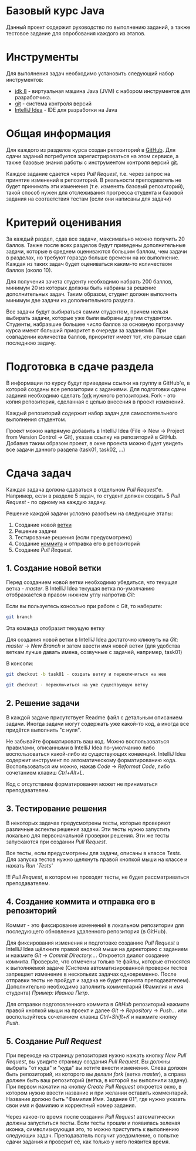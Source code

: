 # Базовый курс Java

Данный проект содержит руководство по выполнению заданий, а также тестовое задание для опробования каждого из этапов.

# Инструменты
Для выполнения задач необходимо установить следующий набор инструментов:
* [jdk 8](http://www.oracle.com/technetwork/java/javase/downloads/jdk8-downloads-2133151.html) - виртуальная машина Java (JVM) с набором инструментов для разработчика.
* [git](https://git-scm.com/) - система контроля версий
* [IntelliJ Idea](https://www.jetbrains.com/idea/) - IDE для разработки на Java

# Общая информация

Для каждого из разделов курса создан репозиторий в [GitHub](https://github.com). Для сдачи заданий потребуется зарегистрироваться на этом сервисе, а также базовые знания работы с инструментом контроля версий [git](https://git-scm.com/book/ru/v2).

Каждое задание сдается через *Pull Request*, т.е. через запрос на принятие изменений в репозиторий. В реальности преподаватель не будет принимать эти изменения (т.е. изменять базовый репозиторий), такой способ нужен для отслеживания прогресса студента и базовой задания на соответствия тестам (если они написаны для задачи)

# Критерий оценивания
За каждый раздел, сдав все задачи, максимально можно получить 20 баллов.
Также после всех разделов будут приведены дополнительные задачи, которые в среднем оцениваются большим баллом, чем задачи в разделах, но требуют гораздо больше времени на их выполнение. Каждая из таких задач будет оцениваться каким-то количеством баллов (около 10).

Для получения зачета студенту необходимо набрать 200 баллов, минимум 20 из которых должны быть набраны за решение дополнительных задач. Таким образом, студент должен выполнить минимум две задачи из дополнительного раздела.

Все задачи будут выбираться самим студентом, причем нельзя выбирать задачи, которые уже были выбраны другим студентом. Студенты, набравшие большее число баллов за основную программу курса имеют больший приоритет в очереди за заданиями. При совпадении количества баллов, приоритет имеет тот, кто раньше сдал последнюю задачу.

# Подготовка в сдаче раздела
В информации по курсу будут приведены ссылки на группу в GitHub'е, в которой созданы все репозитории с заданиями. Для подготовки сдачи задания необходимо сделать [fork](https://git-scm.com/book/ru/v2/GitHub-%D0%92%D0%BD%D0%B5%D1%81%D0%B5%D0%BD%D0%B8%D0%B5-%D1%81%D0%BE%D0%B1%D1%81%D1%82%D0%B2%D0%B5%D0%BD%D0%BD%D0%BE%D0%B3%D0%BE-%D0%B2%D0%BA%D0%BB%D0%B0%D0%B4%D0%B0-%D0%B2-%D0%BF%D1%80%D0%BE%D0%B5%D0%BA%D1%82%D1%8B) нужного репозитория. Fork - это копия репозитория, сделанная с целью внесения в проект изменений.

Каждый репозиторий содержит набор задач для самостоятельного выполнения студентом.

Проект можно напрямую добавить в IntelliJ Idea (File -> New -> Project from Version Control -> Git), указав ссылку на репозиторий в GitHub.
Добавив таким образом проект, в окне проекта можно будет увидеть все задачи данного раздела (task01, task02, ...)

# Сдача задач

Каждая задача должна сдаваться в отдельном *Pull Request*'е. Например, если в разделе 5 задач, то студент должен создать 5 *Pull Request* - по одному на каждую задачу.

Решение каждой задачи условно разобъем на следующие этапы:
1. Создание новой [ветки](https://git-scm.com/book/ru/v2/%D0%92%D0%B5%D1%82%D0%B2%D0%BB%D0%B5%D0%BD%D0%B8%D0%B5-%D0%B2-Git-%D0%9E-%D0%B2%D0%B5%D1%82%D0%B2%D0%BB%D0%B5%D0%BD%D0%B8%D0%B8-%D0%B2-%D0%B4%D0%B2%D1%83%D1%85-%D1%81%D0%BB%D0%BE%D0%B2%D0%B0%D1%85)
2. Решение задачи
3. Тестирование решения (если предусмотрено)
4. Создание [коммита](https://git-scm.com/book/ru/v2/%D0%9E%D1%81%D0%BD%D0%BE%D0%B2%D1%8B-Git-%D0%97%D0%B0%D0%BF%D0%B8%D1%81%D1%8C-%D0%B8%D0%B7%D0%BC%D0%B5%D0%BD%D0%B5%D0%BD%D0%B8%D0%B9-%D0%B2-%D1%80%D0%B5%D0%BF%D0%BE%D0%B7%D0%B8%D1%82%D0%BE%D1%80%D0%B8%D0%B9) и отправка его в репозиторий
5. Создание *Pull Request*.

## 1. Создание новой ветки
Перед созданием новой ветки необходимо убедиться, что текущая ветка - *master*. В IntelliJ Idea текущая ветка по-умолчанию отображается в правом нижнем углу напротив *Git:*

Если вы пользуетесь консолью при работе с Git, то наберите:
```bash
git branch
```
Эта команда отобразит текущую ветку

Для создания новой ветки в IntelliJ Idea достаточно кликнуть на *Git: master* -> *New Branch* и затем ввести имя новой ветки (для удобства веткам лучше давать имена, созвучные с задачей, например, task01)

В консоли:
```bash
git checkout -b task01 - cоздать ветку и переключиться на нее
```

```bash
git checkout - переключиться на уже существующую ветку
```

## 2. Решение задачи
В каждой задаче присутствует Readme файл с детальным описанием задачи.
Иногда задачи могут содержать уже какой-то код, а иногда все придётся выполнить "с нуля".

Не забывайте форматировать ваш код. Можно воспользоваться правилами, описанными в IntelliJ Idea по-умолчанию либо воспользоваться какой-либо из существующих конвенций. IntelliJ Idea содержит инструмент по автоматическому форматированию кода. Воспользоваться им можно, нажав *Code* -> *Reformat Code*, либо сочетанием клавиш *Ctrl+Alt+L*.

Код с отсутствием форматирования может не приниматься преподавателем.

## 3. Тестирование решения
В некоторых задачах предусмотрены тесты, которые проверяют различные аспекты решения задачи. Эти тесты нужно запустить локально для первоначальной проверки решения. Эти же тесты запускаются при создании *Pull Request*.

Все тесты, если предусмотрены для задачи, описаны в классе *Tests*. Для запуска тестов нужно щелкнуть правой кнопкой мыши на классе и нажать *Run 'Tests'*

!!! *Pull Request*, в котором не проходят тесты, не будет рассматриваться преподавателем.

## 4. Создание коммита и отправка его в репозиторий
Коммит - это фиксирование изменений в локальном репозитории для последующего обновления удаленного репозитория (в GitHub).

Для фиксирования изменения и подготовке созданию *Pull Request* в IntelliJ Idea щёлкните правой кнопкой мыши на директорию с заданием и нажмите *Git* -> *Commit Directory...*. Откроется диалог создание коммита. Проверьте, что отмечены только те файлы, которые относятся к выполняемой задаче (Система автоматизированной проверки тестов запрещает изменение в нескольких задачах одновременно. После отправки тесты не пройдут и задача не будет принята преподавателем). Дополнительно необходимо заполнить комментарий (Фамилия и имя студента) *Пример: Иванов Петр*.

Для отправки подготовленного коммита в *GitHub* репозиторий нажмите правой кнопкой мыши на проект и далее *Git* -> *Repository* -> *Push...* или воспользуйтесь сочетанием клавиш *Ctrl+Shift+K* и нажмите кнопку *Push*.

## 5. Создание *Pull Request*
При переходе на страницу репозитория нужно нажать кнопку *New Pull Request*, вы увидите страницу создания *Pull Request*. Вы должны выбрать "от куда" и "куда" вы хотите внести изменения. Слева должен быть репозиторий, из которого вы делали *fork* (ветка *master*), а справа должен быть ваш репозиторий (ветка, в которой вы выполнили задачу). При первом нажатии на кнопку *Create Pull Request* откроется окно, в котором нужно ввести название и при желании оставить комментарий. Название должно быть "Фамилия Имя. Задание 01", где нужно указать свои имя и фамилию и корректный номер задания.

Через какое-то время после создания *Pull Request* автоматически должны запуститься тесты. Если тесты прошли и появилась зеленая иконка, символизирующая это, то можно приступить к выполнению следующих задач. Преподаватель получит уведомление, о попытке сдачи задания и проверит её, как только у него появится время.
